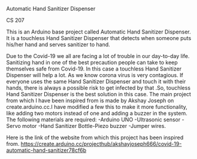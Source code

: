 Automatic Hand Sanitizer Dispenser

CS 207

This is an Arduino base project called Automatic Hand Sanitizer Dispenser. It is a touchless Hand Sanitizer Dispenser that detects when someone puts his/her hand and serves sanitizer to hand.

Due to the Covid-19 we all are facing a lot of trouble in our day-to-day life. Sanitizing hand in one of the best precaution people can take to keep themselves safe from Covid-19. In this case a touchless Hand Sanitizer Dispenser will help a lot. As we know corona virus is very contagious. If everyone uses the same Hand Sanitizer Dispenser and touch it with their hands, there is always a possible risk to get infected by that .So, touchless Hand Sanitizer Dispenser is the best solution in this case.
The main project from which I have been inspired from is made by Akshay Joseph on create.arduino.cc.I have modified a few this to make it more functionality, like adding two motors instead of one and adding a buzzer in the system.
The following materials are required: -Arduino UNO -Ultrasonic sensor -Servo motor -Hand Sanitizer Bottle-Piezo buzzer -Jumper wires.


Here is the link of the website from which this project has been inspired from.
https://create.arduino.cc/projecthub/akshayjoseph666/covid-19-automatic-hand-sanitizer78cf6b
